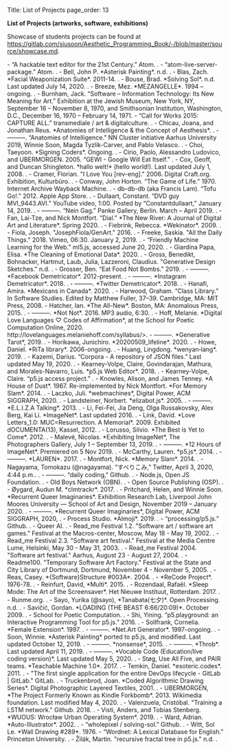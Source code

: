 Title: List of Projects
page_order: 13

**List of Projects (artworks, software, exhibitions)**

Showcase of students projects can be found at <https://gitlab.com/siusoon/Aesthetic_Programming_Book/-/blob/master/source/showcase.md>.

<div class="long-list" markdown=true>
- “A hackable text editor for the 21st Century.” Atom. <https://atom.io/>.
- “atom-live-server-package.” Atom. <https://atom.io/packages/atom-live-server>.
- Bell, John P. *Asterisk Painting*. n.d. <http://www.johnpbell.com/asterisk-painting/>.
- Blas, Zach. *Facial Weaponization Suite*. 2011-14. <http://www.zachblas.info/works/facial-weaponization-suite/>.
- Bouse, Brad. *Solving Sol*. n.d. Last updated July 14, 2020. <https://github.com/wholepixel/solving-sol>.
- Breeze, Mez. *MEZANGELLE*. 1994 – ongoing. <https://anthology.rhizome.org/mez-breeze>.
- Burnham, Jack. “Software – Information Technology: Its New Meaning for Art.” Exhibition at the Jewish Museum, New York, NY, September 16 – November 8, 1970, and Smithsonian Institution, Washington, D.C., December 16, 1970 – February 14, 1971.
- “Call for Works 2015: CAPTURE ALL.” transmediale / art & digitalculture. <https://transmediale.de/content/call-for-works-2015>.
- Chicau, Joana, and Jonathan Reus. *Anatomies of Intelligence & the Concept of Aesthesis*. <https://anatomiesofintelligence.github.io/>.
- ———. “Anatomies of Intelligence.” NN Cluster initiative Aarhus University 2019, Winnie Soon, Magda Tyzlik-Carver, and Pablo Velasco. <https://anatomiesofintelligence.github.io/workshop_presentation.html>.
- Choi, Taeyoon. *Signing Coders*. Ongoing. <http://taeyoonchoi.com/soft-care/signing-coders/>.
- Cirio, Paolo, Alessandro Ludovico, and UBERMORGEN. 2005. “GEWI - Google Will Eat Itself.” <https://www.gwei.org/index.php>.  
- Cox, Geoff, and Duncan Shingleton. *hallo welt!* (hello world!). Last updated July 1, 2008. <http://www.anti-thesis.net/hello-world-60/>.
- Cramer, Florian. "I Love You [rev-eng]." 2006. Digital Craft.org. Exhibition, Kulturbüro. <http://www.digitalcraft.org/iloveyou/>.
- Conway, John Horton. “The Game of Life.” 1970. Internet Archive Wayback Machine. <https://web.archive.org/web/20181007111016/http://web.stanford.edu/~cdebs/GameOfLife/>.
- db-db-db (aka Francis Lam). “Tofu Go!.” 2012. Apple App Store. <https://apps.apple.com/us/app/tofu-go/id441704812>.
- Dullaart, Constant. “DVD guy MVI_9443.AVI.” YouTube video, 1:00. Posted by “Constantdullaart,” January 14, 2019. <https://www.youtube.com/playlist?list=PLCUGKK4FUkbMdnNii8qoRy9_tMvqE8XHB>.
- ———. “Nein Gag.” Panke Gallery, Berlin. March – April 2019. <http://www.upstreamgallery.nl/news/545/constant-dullaart-solo-show-nein-gag-at-panke-gallery-berlin>.
- Fan, Lai-Tze, and Nick Montfort. “Dial.” *The New River: A Journal of Digital Art and Literature*. Spring 2020. <http://thenewriver.us/dial/>.
- Fiebrink, Rebecca. *Wekinator*. 2009. <http://www.wekinator.org/>.
- Fiola, Joseph. "JosephFiola/GenArt." 2016. <https://github.com/JosephFiola/GenArt>.
- Freeke, Saskia. "All the Daily Things." 2018. Vimeo, 06:30. January 2, 2019. <https://vimeo.com/309138645>.
- “Friendly Machine Learning for the Web.” ml5.js, accessed June 20, 2020. <https://ml5js.org/>.
- Giardina Papa, Elisa. *The Cleaning of Emotional Data*. 2020. <https://aksioma.org/cleaning.emotional.data/>.
- Gross, Benedikt, Bohnacker, Hartmut, Laub, Julia, Lazzeroni, Claudius. "Generative Design Sketches." n.d. <http://www.generative-gestaltung.de/2/>.
- Grosser, Ben. “Eat Food Not Bombs.” 2019. <https://editor.p5js.org/bengrosser/full/Ml3Nj2X6w>.
- ———. *Facebook Demetricator*. 2012-present. <https://bengrosser.com/projects/facebook-demetricator/>.
- ———. *Instagram Demetricator*. 2018. <https://bengrosser.com/projects/instagram-demetricator/>.
- ———. *Twitter Demetricator*. 2018. <https://bengrosser.com/projects/twitter-demetricator/>.
- Hanafi, Amira. *Mexicans in Canada*. 2020. <http://amiraha.com/mexicansincanada/>.
- Harwood, Graham. “Class Library.” In Software Studies. Edited by Matthew Fuller, 37–39. Cambridge, MA: MIT Press, 2008.
- Hatcher, Ian. *The All-New*. Boston, MA: Anomalous Press, 2015. <http://anomalouspress.org/books/all-new.php>.
- ———. *Not Not*. 2016. MP3 audio, 6:30. <https://soundcloud.com/ihatch/5-notnot>.
- Hoff, Melanie. *Digital Love Languages ♡ Codes of Affirmation*, at the School for Poetic Computation Online, 2020. http://lovelanguages.melaniehoff.com/syllabus/>.
- ———. *Generative Tarot*, 2019. <https://www.melaniehoff.com/generativetarot/>.
- Horikawa, Junichiro. *20200509_lifeline*. 2020. <https://www.openprocessing.org/sketch/891619>.
- Howe, Daniel. *RiTa library*. 2006-ongoing. <http://rednoise.org/rita/>.
- Huang, Lingdong. *wenyan‑lang*. 2019. <https://wy-lang.org/>.
- Kazemi, Darius. “Corpora - A repository of JSON files.” Last updated May 19, 2020. <https://github.com/dariusk/corpora/tree/master/data>.
- Kearney-Volpe, Claire, Govindarajan, Mathura, and Morales-Navarro, Luis. *p5.js Web Editor*. 2018. <https://editor.p5js.org/>.
- Kearney-Volpe, Claire. “p5.js access project.” <https://www.clairekv.com/p5js-ux-research>.
- Knowles, Alison, and James Tenney. *A House of Dust*. 1967. Re-implemented by Nick Montfort. *For Memory Slam*. 2014. <https://nickm.com/memslam/a_house_of_dust.html>.
- Laczko, Juli. *webmachines*, Digital Power, ACM SIGGRAPH, 2020. <https://digital-power.siggraph.org/piece/webmachine/>.
- Landsteiner, Norbert. *elizabot.js*. 2005. <https://www.masswerk.at/elizabot/>.
- ———. *E.L.I.Z.A Talking*. 2013. <https://www.masswerk.at/eliza/>.
- Li, Fei-Fei, Jia Deng, Olga Russakovsky, Alex Berg, Kai Li. *ImageNet*. Last updated 2016. <http://image-net.org/>.
- Link, David. *Love Letters_1.0: MUC=Resurrection. A Memorial*. 2009. Exhibited dOCUMENTA(13), Kassel, 2012. <http://www.alpha60.de/art/love_letters/>.
- Lorusso, Silvio. *The Best is Yet to Come*. 2012. <https://silviolorusso.com/work/the-best-is-yet-to-come/>.
- Malevé, Nicolas. *Exhibiting ImageNet*, The Photographers Gallery, July 1 – September 13, 2019. <https://thephotographersgallery.org.uk/whats-on/digital-project/exhibiting-imagenet>.
- ———. *12 Hours of ImageNet*. Premiered on 5 Nov 2019. <https://www.youtube.com/watch?v=PC60JL-lMzA>.
- McCarthy, Lauren. *p5.js*. 2014. <https://lauren-mccarthy.com/p5-js>.
- ———. *LAUREN*. 2017. <https://lauren-mccarthy.com/LAUREN>.
- Montfort, Nick. *Memory Slam*. 2014. <https://nickm.com/memslam/>.
- Nagayama, Tomokazu (@nagayama). “すべりこみ,” Twitter, April 3, 2020, 4:44 p.m.. <https://twitter.com/nagayama/status/1246086230497845250?s=19>.
- ———. “daily coding,” Github. <https://github.com/nagayama/dailycoding/blob/master/2020/04/03.html>.
- Node.js, Open JS Foundation. <https://nodejs.org/en/>.
- Old Boys Network (OBN). <https://www.obn.org/>.
- Open Source Publishing (OSP). <http://osp.kitchen/>.
- Øygard, Audun M. *clmtrackr*. 2017. <https://github.com/auduno/clmtrackr>.
- Pritchard, Helen, and Winnie Soon. *Recurrent Queer Imaginaries*. Exhibition Research Lab, Liverpool John Moores University — School of Art and Design, November 2019 – January 2020. <https://www.exhibition-research-lab.co.uk/exhibitions/recurrent-queer-imaginaries/>.
- ———. *Recurrent Queer Imaginaries*, Digital Power, ACM SIGGRAPH, 2020, <https://digital-power.siggraph.org/piece/recurrent-queer-imaginaries/>.
- Process Studio. *AImoji*. 2019. <https://process.studio/works/aimoji-ai-generated-emoji/>.
- “processing/p5.js.” Github. <https://github.com/processing/p5.js/wiki>.
- Queer AI. <https://queer.ai/>.
- Read_me Festival 1.2. "Software art / software art games." Festival at the Macros-center, Moscow, May 18 - May 19, 2002. <http://readme.runme.org/1.2/>.
- Read_me Festival 2.3. "Software art festival." Festival at the Media Centre Lume, Helsinki, May 30 - May 31, 2003. <http://www.m-cult.org/read_me/>.
- Read_me Festival 2004. "Software art festival." Aarhus, August 23 - August 27, 2004. <http://readme.runme.org/2004/>.
- Readme100. "Temporary Software Art Factory." Festival at the State and City Library of Dortmund, Dortmund, November 4 - November 5, 2005. <http://readme.runme.org/>.
- Reas, Casey. *{Software}Structure #003A*. 2004. <https://whitney.org/exhibitions/programmed?section=1&subsection=6#exhibition-artworks>.
- *ReCode Project*. 1976-78. <http://recodeproject.com/>.
- Reinfurt, David, *Multi*. 2015. <http://www.o-r-g.com/apps/multi>.
- Rozendaal, Rafaël. *Sleep Mode: The Art of the Screensaver*. Het Nieuwe Instituut, Rotterdam. 2017. <https://hetnieuweinstituut.nl/en/press-releases/sleep-mode-art-screensaver>.
- Runme.org. <http://runme.org/>.
- Sayo, Yurika (@sayo), *Tanabata(七夕)*. Open Processing. n.d. <https://www.openprocessing.org/sketch/926326>.
- Savičić, Gordan. *LOADING (THE BEAST 6:66/20:09)*. October 2009. <https://www.yugo.at/processing/archive/index.php?what=loading>.
- School for Poetic Computation. <https://sfpc.io/>.
- Shi, Yining. “p5.playground: an Interactive Programming Tool for p5.js.” 2016. <https://1023.io/p5-inspector/>.
- Sollfrank, Cornelia. *Female Extension*. 1997. <http://www.artwarez.org/femext/index.html>.
- ———. *Net.Art Generator*. 1997-ongoing. <http://net.art-generator.com/>.
- Soon, Winnie. *Asterisk Painting* ported to p5.js, and modified. Last updated October 12, 2019. <https://editor.p5js.org/siusoon/sketches/YAk1ZCieC>.
- ———. *nonsense*, 2015. <http://siusoon.net/nonsense/>.
- ———. *Throb*. Last updated April 11, 2019. <http://siusoon.net/throb/>.
- ———. *Vocable Code (Education/live coding version)*. Last updated May 5, 2020. <https://dobbeltdagger.net/VocableCode_Educational/>.
- Støg, Use All Five, and PAIR teams. *Teachable Machine 1.0*. 2017. <https://teachablemachine.withgoogle.com/v1/>.
- Temkin, Daniel. *esoteric.codes*. 2011. <https://esoteric.codes/>.
- "The first single application for the entire DevOps lifecycle - GitLab | GitLab." GitLab. <https://about.gitlab.com/>.
- Truckenbrod, Joan. *Coded Algorithmic Drawing Series*. Digital Photographic Layered Textiles, 2001. <https://joantruckenbrod.com/gallery/#(grid|filter)=.coded>.
- UBERMORGEN, *The Project Formerly Known as Kindle Forkbomb*. 2013. Wikimedia foundation. Last modified May 4, 2020. <https://en.wikipedia.org/wiki/The_Project_Formerly_Known_As_Kindle_Forkbomb>.
- Valenzuela, Cristóbal. "Training a LSTM network." Github. 2018. <https://github.com/Paperspace/training-lstm>.
- Visti, Anders, and Tobias Stenberg. *WUOUS: Wrocław Urban Operating System*. 2019. <https://andersvisti.dk/work/wuos-2019>.
- Ward, Adrian. *Auto-Illustrator*. 2002. <http://www.medienkunstnetz.de/works/autoillustrator/>.
- “wholepixel / solving-sol.” Github. <https://github.com/wholepixel/solving-sol/blob/master/289/cagrimmett/index.html>.
- Witt, Sol Le. *Wall Drawing #289*. 1976.
- “Wordnet: A Lexical Database for English.” Princeton University. <https://wordnet.princeton.edu/>.
- Žilák, Martin. "recursive fractal tree in p5.js." n.d. <https://editor.p5js.org/marynotari/sketches/BJVsL5ylz>.
</div>

